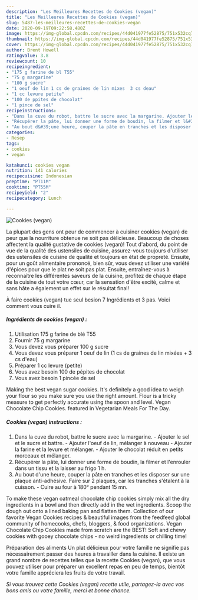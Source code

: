 ```yaml
---
description: "Les Meilleures Recettes de Cookies (vegan)"
title: "Les Meilleures Recettes de Cookies (vegan)"
slug: 5487-les-meilleures-recettes-de-cookies-vegan
date: 2020-09-19T09:22:58.480Z
image: https://img-global.cpcdn.com/recipes/44d041977fe52875/751x532cq70/cookies-vegan-photo-principale-de-la-recette.jpg
thumbnail: https://img-global.cpcdn.com/recipes/44d041977fe52875/751x532cq70/cookies-vegan-photo-principale-de-la-recette.jpg
cover: https://img-global.cpcdn.com/recipes/44d041977fe52875/751x532cq70/cookies-vegan-photo-principale-de-la-recette.jpg
author: Brent Howell
ratingvalue: 3.8
reviewcount: 10
recipeingredient:
- "175 g farine de bl T55"
- "75 g margarine"
- "100 g sucre"
- "1 oeuf de lin 1 cs de graines de lin mixes  3 cs deau"
- "1 cc levure petite"
- "100 de ppites de chocolat"
- "1 pince de sel"
recipeinstructions:
- "Dans la cuve du robot, battre le sucre avec la margarine. Ajouter le sel et le sucre et battre. Ajouter l&#39;oeuf de lin, mélanger à nouveau Ajouter la farine et la levure et mélanger. Ajouter le chocolat réduit en petits morceaux et mélanger."
- "Récupérer la pâte, lui donner une forme de boudin, la filmer et l&#39;enrouler dans un tissu et la laisser au frigo 1 h."
- "Au bout d&#39;une heure, couper la pâte en tranches et les disposer sur une plaque anti-adhésive. Faire sur 2 plaques, car les tranches s&#39;étalent à la cuisson. Cuire au four à 180° pendant 15 mn."
categories:
- Resep
tags:
- cookies
- vegan

katakunci: cookies vegan 
nutrition: 141 calories
recipecuisine: Indonesian
preptime: "PT11M"
cooktime: "PT55M"
recipeyield: "2"
recipecategory: Lunch

---
```



![Cookies (vegan)](https://img-global.cpcdn.com/recipes/44d041977fe52875/751x532cq70/cookies-vegan-photo-principale-de-la-recette.jpg)

La plupart des gens ont peur de commencer à cuisiner cookies (vegan) de peur que la nourriture obtenue ne soit pas délicieuse. Beaucoup de choses affectent la qualité gustative de cookies (vegan)! Tout d'abord, du point de vue de la qualité des ustensiles de cuisine, assurez-vous toujours d'utiliser des ustensiles de cuisine de qualité et toujours en état de propreté. Ensuite, pour un goût alimentaire prononcé, bien sûr, vous devez utiliser une variété d'épices pour que le plat ne soit pas plat. Ensuite, entraînez-vous à reconnaître les différentes saveurs de la cuisine, profitez de chaque étape de la cuisine de tout votre cœur, car la sensation d'être excité, calme et sans hâte a également un effet sur le résultat final!

<!--inarticleads1-->

À faire cookies (vegan) tue seul besion 7 Ingrédients et 3 pas. Voici comment vous cuire il.

##### Ingrédients de cookies (vegan) :

1. Utilisation 175 g farine de blé T55
1. Fournir 75 g margarine
1. Vous devez vous préparer 100 g sucre
1. Vous devez vous préparer 1 oeuf de lin (1 cs de graines de lin mixées + 3 cs d&#39;eau)
1. Préparer 1 cc levure (petite)
1. Vous avez besoin 100 de pépites de chocolat
1. Vous avez besoin 1 pincée de sel


Making the best vegan sugar cookies. It&#39;s definitely a good idea to weigh your flour so you make sure you use the right amount. Flour is a tricky measure to get perfectly accurate using the spoon and level. Vegan Chocolate Chip Cookies. featured in Vegetarian Meals For The Day. 

<!--inarticleads2-->

##### Cookies (vegan) instructions :

1. Dans la cuve du robot, battre le sucre avec la margarine. - Ajouter le sel et le sucre et battre. - Ajouter l&#39;oeuf de lin, mélanger à nouveau - Ajouter la farine et la levure et mélanger. - Ajouter le chocolat réduit en petits morceaux et mélanger.
1. Récupérer la pâte, lui donner une forme de boudin, la filmer et l&#39;enrouler dans un tissu et la laisser au frigo 1 h.
1. Au bout d&#39;une heure, couper la pâte en tranches et les disposer sur une plaque anti-adhésive. Faire sur 2 plaques, car les tranches s&#39;étalent à la cuisson. - Cuire au four à 180° pendant 15 mn.


To make these vegan oatmeal chocolate chip cookies simply mix all the dry ingredients in a bowl and then directly add in the wet ingredients. Scoop the dough out onto a lined baking pan and flatten them. Collection of our favorite Vegan Cookies recipes &amp; beautiful images from the feedfeed global community of homecooks, chefs, bloggers, &amp; food organizations. Vegan Chocolate Chip Cookies made from scratch are the BEST! Soft and chewy cookies with gooey chocolate chips - no weird ingredients or chilling time! 

<!--inarticleads1-->

<p>
Préparation des aliments Un plat délicieux pour votre famille ne signifie pas nécessairement passer des heures à travailler dans la cuisine. Il existe un grand nombre de recettes telles que la recette Cookies (vegan), que vous pouvez utiliser pour préparer un excellent repas en peu de temps, bientôt votre famille appréciera les fruits de votre travail.
</p>

<p>
<i>Si vous trouvez cette Cookies (vegan) recette utile, partagez-la avec vos bons amis ou votre famille, merci et bonne chance.</i>
</p>
